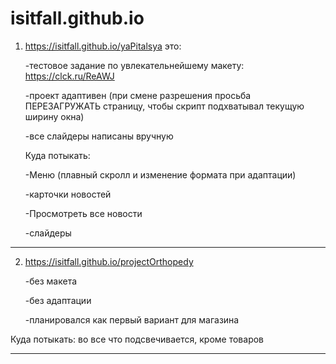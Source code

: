 # isitfall.github.io

1. https://isitfall.github.io/yaPitalsya это:

    -тестовое задание по увлекательнейшему макету: https://clck.ru/ReAWJ
    
    -проект адаптивен (при смене разрешения просьба ПЕРЕЗАГРУЖАТЬ страницу, чтобы скрипт подхватывал текущую ширину окна)
    
    -все слайдеры написаны вручную
    
    Куда потыкать:
    
    -Меню (плавный скролл и изменение формата при адаптации)
    
    -карточки новостей
    
    -Просмотреть все новости
    
    -слайдеры
      
*****************************************************************************************


2. https://isitfall.github.io/projectOrthopedy

    -без макета
    
    -без адаптации
    
    -планировался как первый вариант для магазина
  
Куда потыкать: во все что подсвечивается, кроме товаров
  
*****************************************************************************************
      


